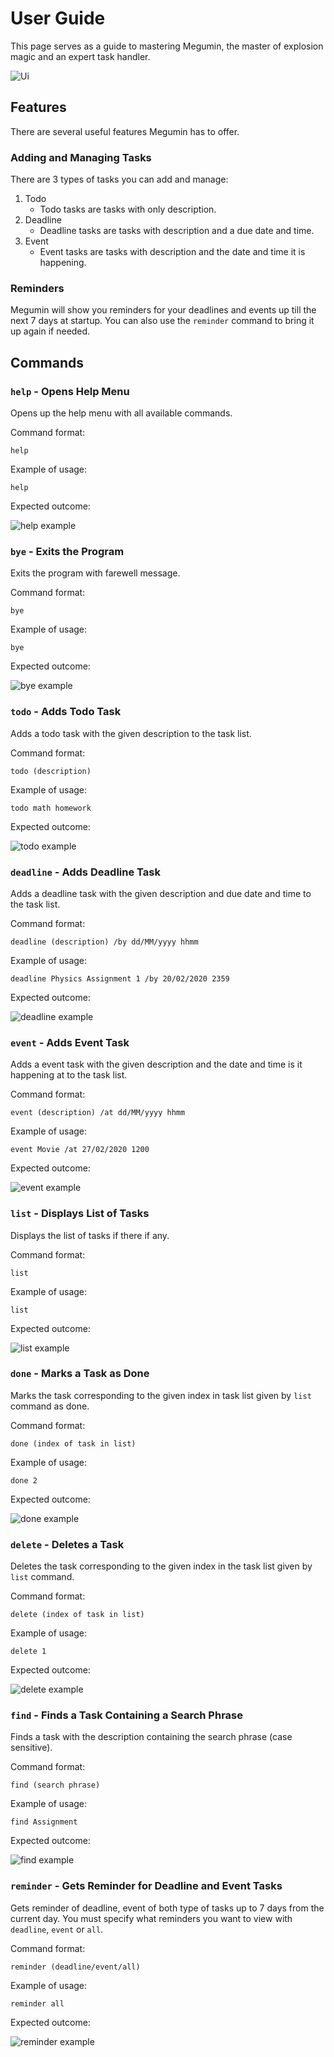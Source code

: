 # User Guide

This page serves as a guide to mastering Megumin, the master of explosion magic and an expert task handler.

![Ui](Ui.png)

## Features 

There are several useful features Megumin has to offer.

### Adding and Managing Tasks  

There are 3 types of tasks you can add and manage:

1. Todo
    * Todo tasks are tasks with only description.
2. Deadline
    * Deadline tasks are tasks with description and a due date and time.
3. Event
    * Event tasks are tasks with description and the date and time it is happening.

### Reminders

Megumin will show you reminders for your deadlines and events up till the next 7 days at startup.
You can also use the `reminder` command to bring it up again if needed.

## Commands

### `help` - Opens Help Menu

Opens up the help menu with all available commands.

Command format:

`help`

Example of usage: 

`help`

Expected outcome:

![help example](images/help.png)

### `bye` - Exits the Program

Exits the program with farewell message.

Command format:

`bye`

Example of usage: 

`bye`

Expected outcome:

![bye example](images/bye.png)

### `todo` - Adds Todo Task

Adds a todo task with the given description to the task list.

Command format:

`todo (description)`

Example of usage: 

`todo math homework`

Expected outcome:

![todo example](images/todo.png)

### `deadline` - Adds Deadline Task

Adds a deadline task with the given description and due date and time to the task list.

Command format:

`deadline (description) /by dd/MM/yyyy hhmm`

Example of usage: 

`deadline Physics Assignment 1 /by 20/02/2020 2359`

Expected outcome:

![deadline example](images/deadline.png)

### `event` - Adds Event Task

Adds a event task with the given description and the date and time is it happening at to the task list.

Command format:

`event (description) /at dd/MM/yyyy hhmm`

Example of usage: 

`event Movie /at 27/02/2020 1200`

Expected outcome:

![event example](images/event.png)

### `list` - Displays List of Tasks

Displays the list of tasks if there if any.

Command format:

`list`

Example of usage: 

`list`

Expected outcome:

![list example](images/list.png)

### `done` - Marks a Task as Done

Marks the task corresponding to the given index in task list given by `list` command as done.

Command format:

`done (index of task in list)`

Example of usage: 

`done 2`

Expected outcome:

![done example](images/done.png)

### `delete` - Deletes a Task

Deletes the task corresponding to the given index in the task list given by `list` command.

Command format:

`delete (index of task in list)`

Example of usage: 

`delete 1`

Expected outcome:

![delete example](images/delete.png)

### `find` - Finds a Task Containing a Search Phrase

Finds a task with the description containing the search phrase (case sensitive).

Command format:

`find (search phrase)`

Example of usage: 

`find Assignment`

Expected outcome:

![find example](images/find.png)

### `reminder` - Gets Reminder for Deadline and Event Tasks

Gets reminder of deadline, event of both type of tasks up to 7 days from the current day.
You must specify what reminders you want to view with `deadline`, `event` or `all`.

Command format:

`reminder (deadline/event/all)`

Example of usage: 

`reminder all`

Expected outcome:

![reminder example](images/reminder.png)
